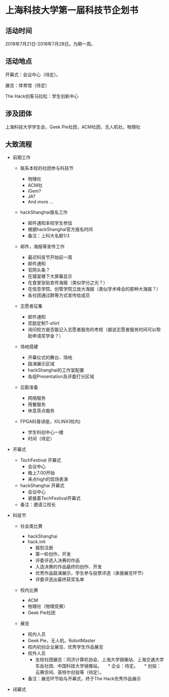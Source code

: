 # 上海科技大学第一届科技节企划书

## 活动时间

2018年7月21日-2018年7月28日。为期一周。

## 活动地点

开幕式：会议中心（待定）。

展览：体育馆（待定）

The Hack创客马拉松：学生创新中心

## 涉及团体

上海科技大学学生会，Geek Pie社团，ACM社团，无人机社，物理社

## 大致流程

* 前期工作

    * 联系本校的社团参与科技节
        * 物理社
        * ACM社
        * iGem?
        * JA?
        * And more ...

    * hackShanghai报名工作
        * 邮件通知本校学生参加
        * 根据hackShanghai官方报名时间
        * 备注：上科大名额1/3

    * 邮件，海报等宣传工作
        * 最迟科技节开始前一周
        * 邮件通知
        * 官网头条？
        * 在寝室楼下大屏幕显示
        * 在食堂张贴宣传海报（类似学分之光？）
        * 在信息学院、创管学院立放大海报（类似学术峰会的那种大海报？）
        * 各社团通过群等方式宣传给成员

    * 志愿者征集
        * 邮件通知
        * 奖励定制T-shirt
        * 询问校方是否能记入志愿者服务的考核（据说志愿者服务时间可以帮助申请奖学金？）

    * 场地搭建
        * 开幕仪式的舞台、场地
        * 路演展示区域
        * hackShanghai的工作室配置
        * 各组Presentation及评委打分区域

    * 后勤准备
        * 网络服务
        * 用餐服务
        * 休息茶点服务

    * FPGA科普讲座，XILINX(校内)
        * 学生科创中心一楼
        * 时间（待定）

* 开幕式

    * TechFestival 开幕式
        * 会议中心
        * 晚上7:00开始
        * 来点high的现场表演
    * hackShanghai 开幕式
        * 会议中心
        * 紧接着TechFestival开幕式
    * 备注：邀请江校长

* 科技节

    * 社会类比赛
        * hackShanghai
        * hack.init
            * 报到注册
            * 第一轮创作，开发
            * 评委评选入决赛的作品
            * 入选决赛的作品最终的创作、开发
            * 优秀作品路演展示，学生参与投票评选（承接展览环节）
            * 评委评选出最终获奖名单

    * 校内比赛
        * ACM
        * 物理社（物理竞赛）
        * Geek Pie社团

    * 展览
        * 校内人员
        * Geek Pie，无人机，RobotMaster
        * 校内初创企业展览、优秀学生作品展览
        * 校外人员
            * 友校社团展览：同济计算机协会、上海大学镜像站、上海交通大学东岳社团、中国科技大学镜像站。
            * 企业：待定。
            * 创投：云赛空间、英特尔创投等（待定）。
        * 备注：展览环节始与开幕式，终于The Hack优秀作品展示

* 闭幕式
